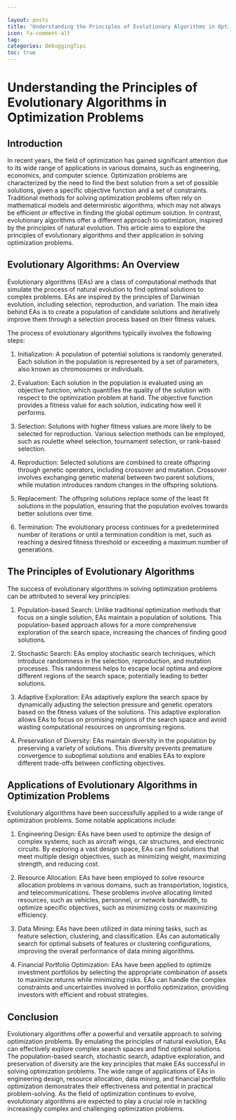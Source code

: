 ```yaml
---

layout: posts
title: "Understanding the Principles of Evolutionary Algorithms in Optimization Problems"
icon: fa-comment-alt
tag:      
categories: DebuggingTips
toc: true
---
```




# Understanding the Principles of Evolutionary Algorithms in Optimization Problems

## Introduction

In recent years, the field of optimization has gained significant attention due to its wide range of applications in various domains, such as engineering, economics, and computer science. Optimization problems are characterized by the need to find the best solution from a set of possible solutions, given a specific objective function and a set of constraints. Traditional methods for solving optimization problems often rely on mathematical models and deterministic algorithms, which may not always be efficient or effective in finding the global optimum solution. In contrast, evolutionary algorithms offer a different approach to optimization, inspired by the principles of natural evolution. This article aims to explore the principles of evolutionary algorithms and their application in solving optimization problems.

## Evolutionary Algorithms: An Overview

Evolutionary algorithms (EAs) are a class of computational methods that simulate the process of natural evolution to find optimal solutions to complex problems. EAs are inspired by the principles of Darwinian evolution, including selection, reproduction, and variation. The main idea behind EAs is to create a population of candidate solutions and iteratively improve them through a selection process based on their fitness values.

The process of evolutionary algorithms typically involves the following steps:

1. Initialization: A population of potential solutions is randomly generated. Each solution in the population is represented by a set of parameters, also known as chromosomes or individuals.

2. Evaluation: Each solution in the population is evaluated using an objective function, which quantifies the quality of the solution with respect to the optimization problem at hand. The objective function provides a fitness value for each solution, indicating how well it performs.

3. Selection: Solutions with higher fitness values are more likely to be selected for reproduction. Various selection methods can be employed, such as roulette wheel selection, tournament selection, or rank-based selection.

4. Reproduction: Selected solutions are combined to create offspring through genetic operators, including crossover and mutation. Crossover involves exchanging genetic material between two parent solutions, while mutation introduces random changes in the offspring solutions.

5. Replacement: The offspring solutions replace some of the least fit solutions in the population, ensuring that the population evolves towards better solutions over time.

6. Termination: The evolutionary process continues for a predetermined number of iterations or until a termination condition is met, such as reaching a desired fitness threshold or exceeding a maximum number of generations.

## The Principles of Evolutionary Algorithms

The success of evolutionary algorithms in solving optimization problems can be attributed to several key principles:

1. Population-based Search: Unlike traditional optimization methods that focus on a single solution, EAs maintain a population of solutions. This population-based approach allows for a more comprehensive exploration of the search space, increasing the chances of finding good solutions.

2. Stochastic Search: EAs employ stochastic search techniques, which introduce randomness in the selection, reproduction, and mutation processes. This randomness helps to escape local optima and explore different regions of the search space, potentially leading to better solutions.

3. Adaptive Exploration: EAs adaptively explore the search space by dynamically adjusting the selection pressure and genetic operators based on the fitness values of the solutions. This adaptive exploration allows EAs to focus on promising regions of the search space and avoid wasting computational resources on unpromising regions.

4. Preservation of Diversity: EAs maintain diversity in the population by preserving a variety of solutions. This diversity prevents premature convergence to suboptimal solutions and enables EAs to explore different trade-offs between conflicting objectives.

## Applications of Evolutionary Algorithms in Optimization Problems

Evolutionary algorithms have been successfully applied to a wide range of optimization problems. Some notable applications include:

1. Engineering Design: EAs have been used to optimize the design of complex systems, such as aircraft wings, car structures, and electronic circuits. By exploring a vast design space, EAs can find solutions that meet multiple design objectives, such as minimizing weight, maximizing strength, and reducing cost.

2. Resource Allocation: EAs have been employed to solve resource allocation problems in various domains, such as transportation, logistics, and telecommunications. These problems involve allocating limited resources, such as vehicles, personnel, or network bandwidth, to optimize specific objectives, such as minimizing costs or maximizing efficiency.

3. Data Mining: EAs have been utilized in data mining tasks, such as feature selection, clustering, and classification. EAs can automatically search for optimal subsets of features or clustering configurations, improving the overall performance of data mining algorithms.

4. Financial Portfolio Optimization: EAs have been applied to optimize investment portfolios by selecting the appropriate combination of assets to maximize returns while minimizing risks. EAs can handle the complex constraints and uncertainties involved in portfolio optimization, providing investors with efficient and robust strategies.

## Conclusion

Evolutionary algorithms offer a powerful and versatile approach to solving optimization problems. By emulating the principles of natural evolution, EAs can effectively explore complex search spaces and find optimal solutions. The population-based search, stochastic search, adaptive exploration, and preservation of diversity are the key principles that make EAs successful in solving optimization problems. The wide range of applications of EAs in engineering design, resource allocation, data mining, and financial portfolio optimization demonstrates their effectiveness and potential in practical problem-solving. As the field of optimization continues to evolve, evolutionary algorithms are expected to play a crucial role in tackling increasingly complex and challenging optimization problems.